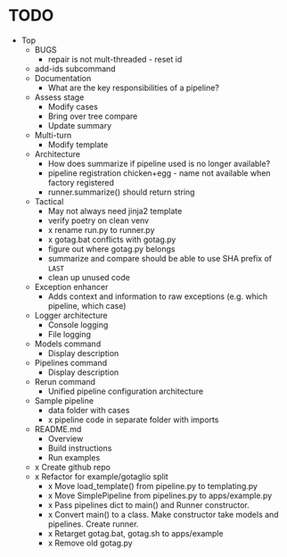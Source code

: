 # TODO

* Top
  * BUGS
    * repair is not mult-threaded - reset id
  * add-ids subcommand
  * Documentation
    * What are the key responsibilities of a pipeline?
  * Assess stage
    * Modify cases
    * Bring over tree compare
    * Update summary
  * Multi-turn
    * Modify template
  * Architecture
    * How does summarize if pipeline used is no longer available?
    * pipeline registration chicken+egg - name not available when factory registered
    * runner.summarize() should return string
  * Tactical
    * May not always need jinja2 template
    * verify poetry on clean venv
    * x rename run.py to runner.py
    * x gotag.bat conflicts with gotag.py
    * figure out where gotag.py belongs
    * summarize and compare should be able to use SHA prefix of `LAST`
    * clean up unused code
  * Exception enhancer
    * Adds context and information to raw exceptions (e.g. which pipeline, which case)
  * Logger architecture
    * Console logging
    * File logging
  * Models command
    * Display description
  * Pipelines command
    * Display description
  * Rerun command
    * Unified pipeline configuration architecture
  * Sample pipeline
    * data folder with cases
    * x pipeline code in separate folder with imports
  * README.md
    * Overview
    * Build instructions
    * Run examples
  * x Create github repo
  * x Refactor for example/gotaglio split
    * x Move load_template() from pipeline.py to templating.py
    * x Move SimplePipeline from pipelines.py to apps/example.py
    * x Pass pipelines dict to main() and Runner constructor.
    * x Convert main() to a class. Make constructor take models and pipelines. Create runner.
    * x Retarget gotag.bat, gotag.sh to apps/example
    * x Remove old gotag.py
